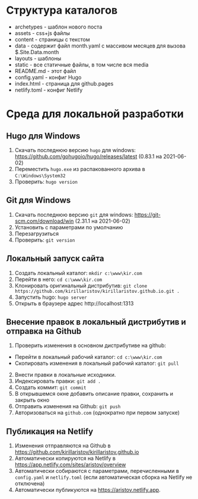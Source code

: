 # Структура каталогов

* archetypes - шаблон нового поста
* assets - сss+js файлы
* content - страницы с текстом
* data - содержит файл month.yaml с массивом месяцев для вызова $.Site.Data.month
* layouts - шаблоны
* static - все статичные файлы, в том числе вся media
* README.md - этот файл
* config.yaml - конфиг Hugo
* index.html - страница для github.pages
* netlify.toml - конфиг Netlify

# Среда для локальной разработки

## Hugo для Windows

1. Скачать последнюю версию `hugo` для windows: https://github.com/gohugoio/hugo/releases/latest (0.83.1 на 2021-06-02)
2. Переместить `hugo.exe` из распакованного архива в `C:\Windows\System32`
3. Проверить: `hugo version`

## Git для Windows

1. Скачать последнюю версию `git` для windows: https://git-scm.com/download/win (2.31.1 на 2021-06-02)
2. Установить с параметрами по умолчанию
3. Перезагрузиться
4. Проверить: `git version`

## Локальный запуск сайта

1. Создать локальный каталог: `mkdir c:\www\kir.com`
2. Перейти в него: `cd c:\www\kir.com`
3. Клонировать оригинальный дистрибутив: `git clone https://github.com/kirillaristov/kirillaristov.github.io.git .`
4. Запустить hugo: `hugo server`
5. Открыть в браузере адрес http://localhost:1313

## Внесение правок в локальный дистрибутив и отправка на Github

1. Проверить изменения в основном дистрибутиве на github:
* Перейти в локальный рабочий каталог: `cd c:\www\kir.com`
* Скопировать изменения в локальный рабочий каталог: `git pull`
2. Внести правки в локальные исходники.
3. Индексировать правки: `git add .`
4. Создать коммит: `git commit`
5. В открывшемся окне добавить описание правки, сохранить и закрыть окно
6. Отправить изменения на Github: `git push`
7. Авторизоваться на `github.com` (однократно при первом запуске)

## Публикация на Netlify

1. Изменения отправляются на Github в https://github.com/kirillaristov/kirillaristov.github.io
2. Автоматически копируются на Netlify в https://app.netlify.com/sites/aristov/overview
3. Автоматически собираются с параметрами, перечисленными в `config.yaml` и `netlify.toml` (если автоматическая сборка на Netlify не отключена)
4. Автоматически публикуются на https://aristov.netlify.app.
